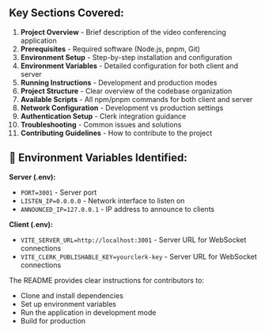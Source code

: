 ## Key Sections Covered:

1. **Project Overview** - Brief description of the video conferencing application
2. **Prerequisites** - Required software (Node.js, pnpm, Git)
3. **Environment Setup** - Step-by-step installation and configuration
4. **Environment Variables** - Detailed configuration for both client and server
5. **Running Instructions** - Development and production modes
6. **Project Structure** - Clear overview of the codebase organization
7. **Available Scripts** - All npm/pnpm commands for both client and server
8. **Network Configuration** - Development vs production settings
9. **Authentication Setup** - Clerk integration guidance
10. **Troubleshooting** - Common issues and solutions
11. **Contributing Guidelines** - How to contribute to the project

## 🔧 Environment Variables Identified:

**Server (.env):**

- `PORT=3001` - Server port
- `LISTEN_IP=0.0.0.0` - Network interface to listen on
- `ANNOUNCED_IP=127.0.0.1` - IP address to announce to clients

**Client (.env):**

- `VITE_SERVER_URL=http://localhost:3001` - Server URL for WebSocket connections
- `VITE_CLERK_PUBLISHABLE_KEY=yourclerk-key` - Server URL for WebSocket connections

The README provides clear instructions for contributors to:

- Clone and install dependencies
- Set up environment variables
- Run the application in development mode
- Build for production
